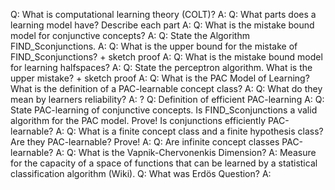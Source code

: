 Q: What is computational learning theory (COLT)?
A:
Q: What parts does a learning model have? Describe each part
A:
Q: What is the mistake bound model for conjunctive concepts?
A:
Q: State the Algorithm FIND_Sconjunctions. 
A:
Q: What is the upper bound for the mistake of FIND_Sconjunctions? + sketch proof
A:
Q: What is the mistake bound model for learning halfspaces?
A:
Q: State the perceptron algorithm. What is the upper mistake? + sketch proof
A:
Q: What is the PAC Model of Learning? What is the definition of a PAC-learnable concept class?
A:
Q: What do they mean by learners reliability?
A: ?
Q: Definition of efficient PAC-learning
A: 
Q: State PAC-learning of conjunctive concepts. Is FIND_Sconjunctions a valid algorithm for the PAC model. Prove! Is conjunctions efficiently PAC-learnable?
A:
Q: What is a finite concept class and a finite hypothesis class? Are they PAC-learnable? Prove!
A:
Q: Are infinite concept classes PAC-learnable?
A:
Q: What is the Vapnik-Chervonenkis Dimension?
A: Measure for the capacity of a space of functions that can be learned by a statistical classification algorithm (Wiki).
Q: What was Erdös Question?
A:

